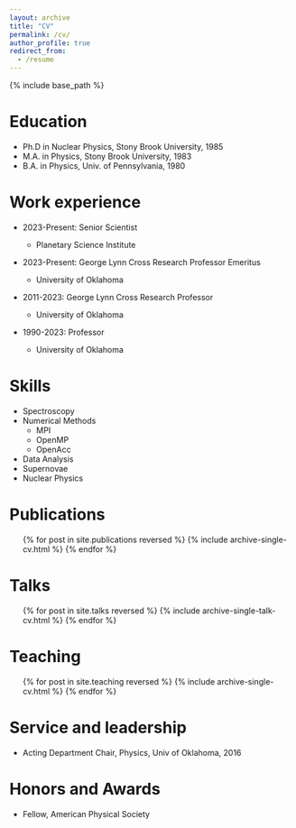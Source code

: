 ```yaml
---
layout: archive
title: "CV"
permalink: /cv/
author_profile: true
redirect_from:
  - /resume
---
```


{% include base_path %}

Education
======
* Ph.D in Nuclear Physics, Stony Brook University, 1985
* M.A. in Physics, Stony Brook University, 1983
* B.A. in Physics, Univ. of Pennsylvania, 1980

Work experience
======
* 2023-Present: Senior Scientist
  * Planetary Science Institute

* 2023-Present: George Lynn Cross Research Professor Emeritus
  * University of Oklahoma

* 2011-2023: George Lynn Cross Research Professor
  * University of Oklahoma

* 1990-2023: Professor
  * University of Oklahoma

  
Skills
======
* Spectroscopy
* Numerical Methods
  * MPI 
  * OpenMP 
  * OpenAcc
* Data Analysis
* Supernovae
* Nuclear Physics

Publications
======
  <ul>{% for post in site.publications reversed %}
    {% include archive-single-cv.html %}
  {% endfor %}</ul>
  
Talks
======
  <ul>{% for post in site.talks reversed %}
    {% include archive-single-talk-cv.html  %}
  {% endfor %}</ul>
  
Teaching
======
  <ul>{% for post in site.teaching reversed %}
    {% include archive-single-cv.html %}
  {% endfor %}</ul>
  
Service and leadership
======
* Acting Department Chair, Physics, Univ of Oklahoma, 2016

Honors and Awards
======
* Fellow, American Physical Society
